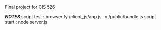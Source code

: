 Final project for CIS 526

***NOTES***
script test : browserify /client_js/app.js -o /public/bundle.js
script start : node server.js
